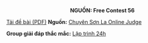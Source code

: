**<center>NGUỒN: Free Contest 56</center>**

[Tải đề bài (PDF)](/statements/2304/SILKROAD.pdf)
**Nguồn:** [Chuyên Sơn La Online Judge](http://csloj.ddns.net/)

**Group giải đáp thắc mắc:** [Lập trình 24h](https://www.facebook.com/groups/1386904321519984)